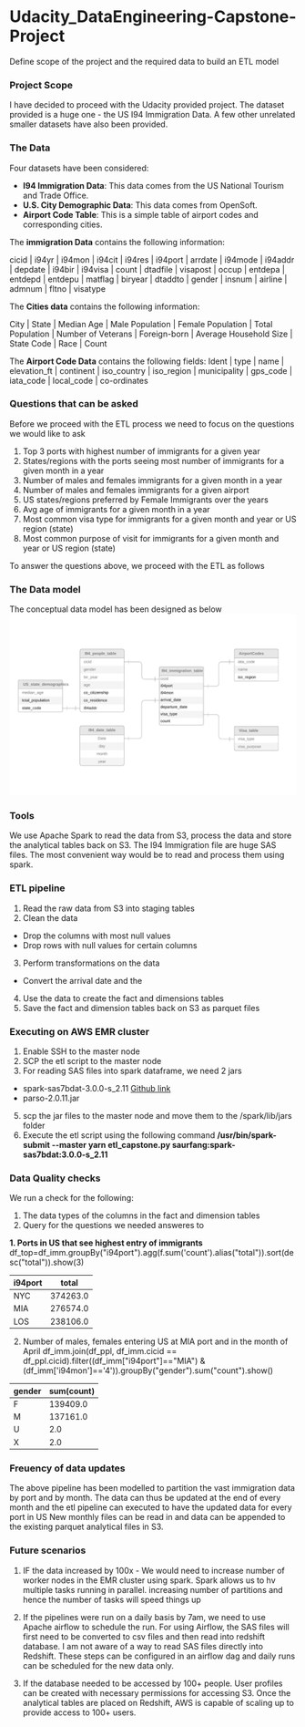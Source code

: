 # Udacity_DataEngineering-Capstone-Project
Define scope of the project and the required data to build an ETL model

### Project Scope
I have decided to proceed with the Udacity provided project. The dataset provided is a huge one - the US I94 Immigration Data. A few other unrelated smaller datasets have also been provided. 

### The Data
Four datasets have been considered:
- **I94 Immigration Data**: This data comes from the US National Tourism and Trade Office.
- **U.S. City Demographic Data**: This data comes from OpenSoft. 
- **Airport Code Table**: This is a simple table of airport codes and corresponding cities. 

The **immigration Data** contains the following information:

cicid | i94yr | i94mon | i94cit | i94res | i94port | arrdate | i94mode | i94addr | depdate | i94bir | i94visa | count | dtadfile | visapost | occup | entdepa | entdepd | entdepu | matflag | biryear | dtaddto | gender | insnum | airline | admnum | fltno | visatype

The **Cities data** contains the following information:

City | State | Median Age | Male Population | Female Population | Total Population | Number of Veterans | Foreign-born | Average Household Size | State Code | Race | Count

The **Airport Code Data** contains the following fields:
Ident | type | name | elevation_ft | continent | iso_country | iso_region | municipality | gps_code | iata_code | local_code | co-ordinates


### Questions that can be asked
Before we proceed with the ETL process we need to focus on the questions we would like to ask
1. Top 3 ports with highest number of immigrants for a given year
2. States/regions with the ports seeing most number of immigrants for a given month in a year
3. Number of males and females immigrants for a given month in a year
4. Number of males and females immigrants for a given airport
5. US states/regions preferred by Female Immigrants over the years
6. Avg age of immigrants for a given month in a year
7. Most common visa type for immigrants for a given month and year or US region (state)
8. Most common purpose of visit for immigrants for a given month and year or US region (state)

To answer the questions above, we proceed with the ETL as follows

### The Data model
The conceptual data model has been designed as below
![](images/ER_diagram.png)

### Tools
We use Apache Spark to read the data from S3, process the data and store the analytical tables back on S3.
The I94 Immigration file are huge SAS files. The most convenient way would be to read and process them using spark.

### ETL pipeline

1. Read the raw data from S3 into staging tables 
2. Clean the data
- Drop the columns with most null values
- Drop rows with null values for certain columns
3. Perform transformations on the data
- Convert the arrival date and the 
4. Use the data to create the fact and dimensions tables
5. Save the fact and dimension tables back on S3 as parquet files

### Executing on AWS EMR cluster
 1. Enable SSH to the master node
 2. SCP the etl script to the master node
 3. For reading SAS files into spark dataframe, we need 2 jars 
 - spark-sas7bdat-3.0.0-s_2.11 [Github link](https://github.com/saurfang/spark-sas7bdat)
 - parso-2.0.11.jar
 5. scp the jar files to the master node and move them to the /spark/lib/jars folder
 6. Execute the etl script using the following command 
 **/usr/bin/spark-submit --master yarn etl_capstone.py  saurfang:spark-sas7bdat:3.0.0-s_2.11**

### Data Quality checks
We run a check for the following:
1. The data types of the columns in the fact and dimension tables
2. Query for the questions we needed answeres to

**1. Ports in US that see highest entry of immigrants**
df_top=df_imm.groupBy("i94port").agg(f.sum('count').alias("total")).sort(desc("total")).show(3)


| i94port |   total |
| ------- |-------- |
|    NYC|374263.0|
|    MIA|276574.0|
|    LOS|238106.0|


2. Number of males, females entering US at MIA port and in the month of April
 df_imm.join(df_ppl, df_imm.cicid == df_ppl.cicid).filter((df_imm["i94port"]=="MIA") &(df_imm['i94mon']=='4')).groupBy("gender").sum("count").show()
 
|gender|sum(count) |
| ------ | -------- |
|     F|  139409.0|
|     M|  137161.0|
|     U|       2.0|
|     X|       2.0|


### Freuency of data updates
The above pipeline has been modelled to partition the vast immigration data by port and by month. The data can thus be updated at the end of every month and the etl pipeline can executed to have the updated data for every port in US
New monthly files can be read in and data can be appended to the existing parquet analytical files in S3.

### Future scenarios
1. IF the data increased by 100x - We would need to increase number of worker nodes in the EMR cluster using spark. Spark allows us to hv multiple tasks running in parallel. increasing number of partitions and hence the number of tasks will speed things up

2. If the pipelines were run on a daily basis by 7am, we need to use Apache airflow to schedule the run. 
For using Airflow, the SAS files will first need to be converted to csv files and then read into redshift database. I am not aware of a way to read SAS files directly into Redshift.
These steps can be configured in an airflow dag and daily runs can be scheduled for the new data only.

3. If the database needed to be accessed by 100+ people.
User profiles can be created with necessary permissions for accessing S3.
Once the analytical tables are placed on Redshift, AWS is capable of scaling up to provide access to 100+ users.
 
